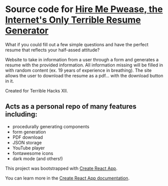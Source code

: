# Source code for [Hire Me Pwease, the Internet's Only Terrible Resume Generator](https://rochi138.github.io/hire-me-pwease)

What if you could fill out a few simple questions and have the perfect resume that reflects your half-assed attitude?

Website to take in information from a user through a form and generates a resume with the provided information. All information missing will be filled in with random content (ex. 19 years of experience in breathing). The site allows the user to download the resume as a pdf... with the download button in it.

Created for Terrible Hacks XII.

## Acts as a personal repo of many features including:
* procedurally generating components
* form generation
* PDF download
* JSON storage
* YouTube player
* fontawesome icons
* dark mode (and others!)

This project was bootstrapped with [Create React App](https://github.com/facebook/create-react-app).

You can learn more in the [Create React App documentation](https://facebook.github.io/create-react-app/docs/getting-started).
